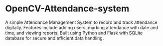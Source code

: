 # OpenCV-Attendance-system
A simple Attendance Management System to record and track attendance digitally. Features include adding users, marking attendance with date and time, and viewing reports. Built using Python and Flask with SQLite database for secure and efficient data handling.
